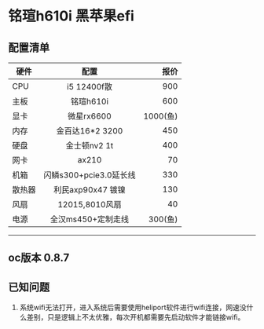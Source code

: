 # 铭瑄h610i 黑苹果efi

## 配置清单
硬件|配置|报价
---|:--:|---:
CPU|i5 12400f散|900
主板|铭瑄h610i|600
显卡|微星rx6600|1000(鱼)
内存|金百达16*2 3200|450
硬盘|金士顿nv2 1t|400
网卡|ax210|70
机箱|闪鳞s300+pcie3.0延长线|330
散热器|利民axp90x47 镀镍|130
风扇|12015,8010风扇|40
电源|全汉ms450+定制走线|300(鱼)


---
## oc版本 0.8.7

## 已知问题
1. 系统wifi无法打开，进入系统后需要使用heliport软件进行wifi连接，网速没什么差别，只是逻辑上不太优雅，每次开机都需要先启动软件才能链接wifi。